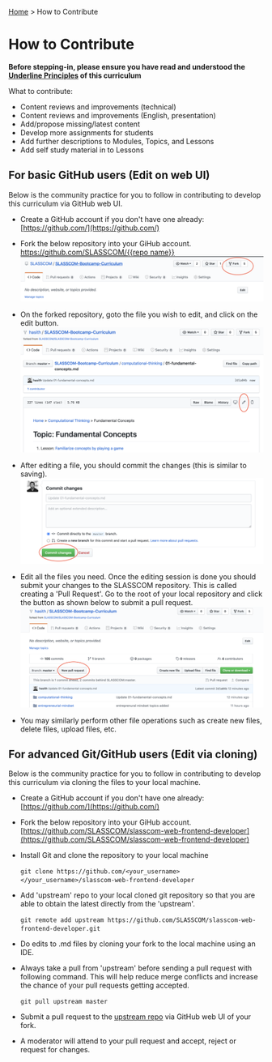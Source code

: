 [Home](./index.md) > How to Contribute

# How to Contribute

**Before stepping-in, please ensure you have read and understood the [Underline Principles](./index.md#underline-principles) of this curriculum**

What to contribute:

- Content reviews and improvements (technical)
- Content reviews and improvements (English, presentation)
- Add/propose missing/latest content
- Develop more assignments for students
- Add further descriptions to Modules, Topics, and Lessons
- Add self study material in to Lessons

## For basic GitHub users (Edit on web UI)

Below is the community practice for you to follow in contributing to develop this curriculum via GitHub web UI.

- Create a GitHub account if you don't have one already:
  [https://github.com/](https://github.com/)

- Fork the below repository into your GiHub account.
  [https://github.com/SLASSCOM/{{repo name}}](https://github.com/SLASSCOM/slasscom-web-frontend-developer)
  ![Github Fork](./assets/img/github_fork.png)

- On the forked repository, goto the file you wish to edit, and click on the edit button.
  ![Github Edit](./assets/img/github_edit.png)

- After editing a file, you should commit the changes (this is similar to saving).
  ![Github Commit](./assets/img/github_commit.png)

- Edit all the files you need. Once the editing session is done you should submit your changes to the SLASSCOM repository. This is called creating a 'Pull Request'. Go to the root of your local repository and click the button as shown below to submit a pull request.
  ![Github PR](./assets/img/github_pr.png)

- You may similarly perform other file operations such as create new files, delete files, upload files, etc.

## For advanced Git/GitHub users (Edit via cloning)

Below is the community practice for you to follow in contributing to develop this curriculum via cloning the files to your local machine.

- Create a GitHub account if you don't have one already:
  [https://github.com/](https://github.com/)

- Fork the below repository into your GiHub account.
  [https://github.com/SLASSCOM/slasscom-web-frontend-developer](https://github.com/SLASSCOM/slasscom-web-frontend-developer)

- Install Git and clone the repository to your local machine

  `git clone https://github.com/<your_username></your_username>/slasscom-web-frontend-developer`

- Add 'upstream' repo to your local cloned git repository so that you are able to obtain the latest directly from the 'upstream'.

  `git remote add upstream https://github.com/SLASSCOM/slasscom-web-frontend-developer.git`

- Do edits to .md files by cloning your fork to the local machine using an IDE.
- Always take a pull from 'upstream' before sending a pull request with following command. This will help reduce merge conflicts and increase the chance of your pull requests getting accepted.

  `git pull upstream master`

- Submit a pull request to the [upstream repo](https://github.com/SLASSCOM/slasscom-web-frontend-developer) via GitHub web UI of your fork.
- A moderator will attend to your pull request and accept, reject or request for changes.
